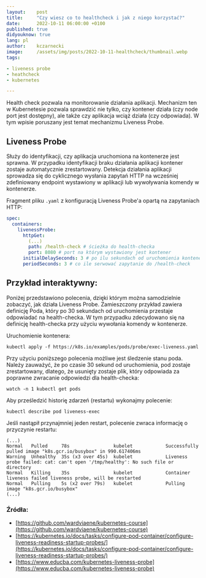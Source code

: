 ```yaml
---
layout:    post
title:     "Czy wiesz co to healthcheck i jak z niego korzystać?"
date:      2022-10-11 06:00:00 +0100
published: true
didyouknow: true
lang: pl
author:    kczarnecki
image:     /assets/img/posts/2022-10-11-healthcheck/thumbnail.webp
tags:

- liveness probe
- heathcheck
- kubernetes

---
```


Health check pozwala na monitorowanie działania aplikacji. Mechanizm ten w Kubernetesie pozwala sprawdzić nie tylko, czy
kontener działa (czy node port jest dostępny), ale także czy aplikacja wciąż działa (czy odpowiada). W tym wpisie
poruszany jest temat mechanizmu Liveness Probe.

## Liveness Probe

Służy do identyfikacji, czy aplikacja uruchomiona na kontenerze jest sprawna. W przypadku identyfikacji braku działania
aplikacji kontener zostaje automatycznie zrestartowany. Detekcja działania aplikacji sprowadza się do cyklicznego
wysłania zapytań HTTP na wcześniej zdefiniowany endpoint wystawiony w aplikacji lub wywoływania komendy w kontenerze.

Fragment pliku `.yaml` z konfiguracją Liveness Probe'a opartą na zapytaniach HTTP:

```yaml
spec:
  containers:
    livenessProbe:
      httpGet:
        (...)
        path: /health-check # ścieżka do health-checka
        port: 8080 # port na którym wystawiony jest kontener
      initialDelaySeconds: 3 # po ilu sekundach od uruchomienia kontenera włączyć health-checka 
      periodSeconds: 3 # co ile serwować zapytanie do /health-check
```

## Przykład interaktywny:

Poniżej przedstawiono polecenia, dzięki którym można samodzielnie zobaczyć, jak działa Liveness Probe. Zamieszczony
przykład zawiera definicję Poda, który po 30 sekundach od uruchomienia przestaje odpowiadać na health-checka. W tym
przypadku zdecydowano się na definicję health-checka przy użyciu wywołania komendy w kontenerze.

Uruchomienie kontenera:

```shell
kubectl apply -f https://k8s.io/examples/pods/probe/exec-liveness.yaml
```

Przy użyciu poniższego polecenia możliwe jest śledzenie stanu poda. Należy zauważyć, że po czasie 30 sekund od
uruchomienia, pod zostaje zrestartowany, dlatego, że usunięty zostaje plik, który odpowiada za poprawne zwracanie
odpowiedzi dla health-checka:

```shell
watch -n 1 kubectl get pods
```

Aby prześledzić historię zdarzeń (restartu) wykonajmy polecenie:

```shell
kubectl describe pod liveness-exec
```

Jeśli nastąpił przynajmniej jeden restart, polecenie zwraca informację o przyczynie restartu:

```shell
(...)
Normal   Pulled     78s                kubelet            Successfully pulled image "k8s.gcr.io/busybox" in 990.617406ms
Warning  Unhealthy  35s (x3 over 45s)  kubelet            Liveness probe failed: cat: can't open '/tmp/healthy': No such file or directory
Normal   Killing    35s                kubelet            Container liveness failed liveness probe, will be restarted
Normal   Pulling    5s (x2 over 79s)   kubelet            Pulling image "k8s.gcr.io/busybox"
(...)
```

### Źródła:

- [https://github.com/wardviaene/kubernetes-course](https://github.com/wardviaene/kubernetes-course)
- [https://kubernetes.io/docs/tasks/configure-pod-container/configure-liveness-readiness-startup-probes/](https://kubernetes.io/docs/tasks/configure-pod-container/configure-liveness-readiness-startup-probes/)
- [https://www.educba.com/kubernetes-liveness-probe](https://www.educba.com/kubernetes-liveness-probe)